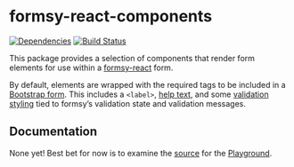 # formsy-react-components

[![Dependencies](https://david-dm.org/twisty/formsy-react-components/gh-pages.svg)](https://david-dm.org/twisty/formsy-react-components)
[![Build Status](https://travis-ci.org/twisty/formsy-react-components.svg?branch=master)](https://travis-ci.org/twisty/formsy-react-components)

This package provides a selection of components that render form elements for use within a [formsy-react](https://github.com/christianalfoni/formsy-react) form.

By default, elements are wrapped with the required tags to be included in a [Bootstrap form](http://getbootstrap.com/css/#forms). This includes a `<label>`, [help text](http://getbootstrap.com/css/#forms-help-text), and some [validation styling](http://getbootstrap.com/css/#forms-control-validation) tied to formsy’s validation state and validation messages.

## Documentation

None yet! Best bet for now is to examine the [source](https://github.com/twisty/formsy-react-components/blob/gh-pages/playground/app.js) for the [Playground](http://twisty.github.io/formsy-react-components/playground/).

